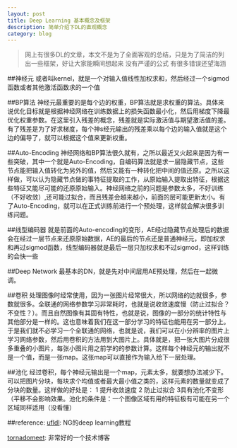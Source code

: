 ```yaml
---
layout: post
title: Deep Learning 基本概念及框架
description: 简单介绍下DL的直观概念
category: blog
---
```

>网上有很多DL的文章，本文不是为了全面客观的总结，只是为了简洁的列出一些框架，好让大家能瞬间想起来
>没有严谨的公式
>有很多错误还望海涵

##神经元
或者叫kernel，就是一个对输入值线性加权求和，然后经过一个sigmod函数或者其他激活函数求的一个值

##BP算法
神经元最重要的是每个边的权重，BP算法就是求权重的算法。具体来说优化目标就是根据神经网络在训练数据上的损失函数最小化，然后用梯度下降最优化权重参数。在这里引入残差的概念，残差就是实际激活值与期望激活值的差。有了残差是为了好求梯度，每个神s经元输出的残差乘以每个边的输入值就是这个边的偏导了，就可以根据这个值来更新权重。

##Auto-Encoding
神经网络和BP算法很久就有，之所以最近又火起来是因为有一些突破，其中一个就是Auto-Encoding，自编码算法就是求一层隐藏节点，这些节点能把输入值转化为另外的值，然后又能有一种转化把中间的值还原。之所以这样做，可以认为隐藏节点做的事特征提取的工作，从原始输入提取出特征，根据这些特征又能尽可能的还原原始输入。神经网络之前的问题是参数太多，不好训练（不好收敛）,还可能过拟合，而且残差会越来越小，前面的层可能更新太小。有了Auto-Encoding，就可以在正式训练前进行一个预处理，这样就会解决很多训练问题。

##线型编码器
就是前面的Auto-encoding的变形，AE经过隐藏节点处理后的数据会在经过一层节点来还原原始数据，AE的最后的节点还是普通神经元，即加权求和再过sigmod函数，线型编码器就是最后一层只加权求和不过sigmod，这样训练的会快一些

##Deep Network
最基本的DN，就是先对中间层用AE预处理，然后在一起微调。

##卷积
处理图像时经常使用，因为一张图片经常很大，所以网络的边就很多，参数就很多。全联通的网络参数学习非常耗时，也就是说收敛速度慢（防止过拟合？不变性？）。而且自然图像有其固有特性，也就是说，图像的一部分的统计特性与其他部分是一样的。这也意味着我们在这一部分学习的特征也能用在另一部分上。于是我们就不必学习一个全联通的网络，也就是说，我们可以在小分辨率的图片上学习网络参数，然后用卷积的方法用到大图片上。具体就是，把一张大图片分成很多重叠的小图片，每张小图片用之前学的的参数计算。这样每个神经元的输出就不是一个值，而是一张map。这张map可以直接作为输入给下一层处理。

##池化
经过卷积，每个神经元输出是一个map，元素太多，就要想办法减少下。可以把图片分块，每块求个均值或者最大最小值之类的，这样元素的数量就变成了分块的数量。这样做的好处是： 1 提升收敛速度 2 防止过拟合 3具有池化不变形（平移不会影响效果。池化的条件是：一个图像区域有用的特征极有可能在另一个区域同样适用（没看懂）


##reference:
[ufldl][]:	NG的deep learning教程

[tornadomeet][]:	非常好的一个技术博客




[ufldl]:    http://deeplearning.stanford.edu/wiki/index.php/UFLDL%E6%95%99%E7%A8%8B  "standford dl 教程"
[tornadomeet]:	http://www.cnblogs.com/tornadomeet/	"tornadomeet的博客"
